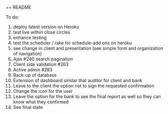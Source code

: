 == README

To do:
1) deploy latest version on Heroku
2) test live within close circles
3) enhance testing
4) test the scheduler / rake for schedule-add ons on heroku
5) see change in client and presentation (see simple form and organization of navigation)
6) Ajax #240 search pagination
7) Client side validation #263
8) Active admin #283
9) Back-up of database
10) Extension of dashboard similar that auditor for client and bank
11) Leave to the client the option not to sign the requested confirmation
12) Change the icon for the user
13) Leave the option for the bank to see the final report as well so they can know what they confirmed
14) See final state
